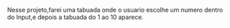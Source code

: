 Nesse projeto,farei uma tabuada onde o usuario escolhe um numero dentro do Input,e depois a tabuada do 1 ao 10 aparece.